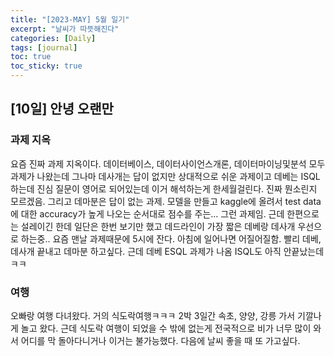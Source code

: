 ```yaml
---
title: "[2023-MAY] 5월 일기"
excerpt: "날씨가 따뜻해진다"
categories: [Daily]
tags: [journal]
toc: true
toc_sticky: true
---
```


## [10일] 안녕 오랜만
### 과제 지옥
요즘 진짜 과제 지옥이다. 데이터베이스, 데이터사이언스개론, 데이터마이닝및분석 모두 과제가 나왔는데 그나마 데사개는 답이 없지만 상대적으로 쉬운 과제이고 데베는 ISQL 하는데 진심 질문이 영어로 되어있는데 이거 해석하는게 한세월걸린다. 진짜 뭔소린지 모르겠음. 그리고 데마분은 답이 없는 과제. 모델을 만들고 kaggle에 올려서 test data에 대한 accuracy가 높게 나오는 순서대로 점수를 주는... 그런 과제임. 근데 한편으로는 설레이긴 한데 일단은 한번 보기만 했고 데드라인이 가장 짧은 데베랑 데사개 우선으로 하는중.. 요즘 맨날 과제때문에 5시에 잔다. 아침에 일어나면 어질어질함. 빨리 데베, 데사개 끝내고 데마분 하고싶다. 근데 데베 ESQL 과제가 나옴 ISQL도 아직 안끝났는데ㅋㅋ 

### 여행
오빠랑 여행 다녀왔다. 거의 식도락여행ㅋㅋㅋ 2박 3일간 속초, 양양, 강릉 가서 기깔나게 놀고 왔다. 근데 식도락 여행이 되었을 수 밖에 없는게 전국적으로 비가 너무 많이 와서 어디를 막 돌아다니거나 이거는 불가능했다. 다음에 날씨 좋을 때 또 가고싶다.